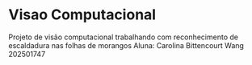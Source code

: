 # Visao Computacional
Projeto de visão computacional trabalhando com reconhecimento de escaldadura nas folhas de morangos
Aluna: Carolina Bittencourt Wang 202501747
